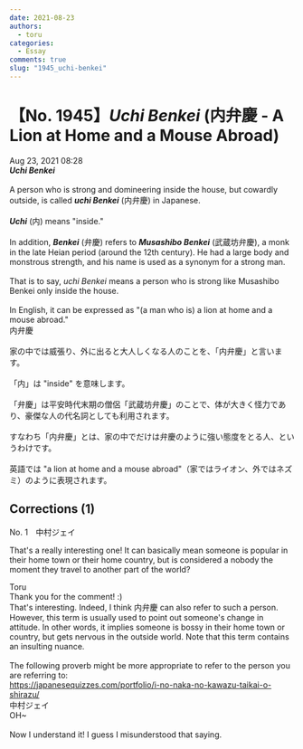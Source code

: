 ```yaml
---
date: 2021-08-23
authors:
  - toru
categories:
  - Essay
comments: true
slug: "1945_uchi-benkei"
---
```


# 【No. 1945】<strong><em>Uchi Benkei</em></strong> (内弁慶 - A Lion at Home and a Mouse Abroad)
<div class="date">Aug 23, 2021 08:28</div>
<div id="post"><div id="body_show_ori">
<strong><em>Uchi Benkei</em></strong><br/><br/>A person who is strong and domineering inside the house, but cowardly outside, is called <strong><em>uchi Benkei</em></strong> (内弁慶) in Japanese.<br/><br/><strong><em>Uchi</em></strong> (内) means "inside."<br/><br/>In addition, <strong><em>Benkei</em></strong> (弁慶) refers to <strong><em>Musashibo Benkei</em></strong> (武蔵坊弁慶), a monk in the late Heian period (around the 12th century). He had a large body and monstrous strength, and his name is used as a synonym for a strong man.<br/><br/>That is to say, <em>uchi Benkei</em> means a person who is strong like Musashibo Benkei only inside the house.<br/><br/>In English, it can be expressed as "(a man who is) a lion at home and a mouse abroad."
</div></div>

<!-- more -->

<div id="post_ja"><div id="body_show_mo">
内弁慶<br/><br/>家の中では威張り、外に出ると大人しくなる人のことを、「内弁慶」と言います。<br/><br/>「内」は "inside" を意味します。<br/><br/>「弁慶」は平安時代末期の僧侶「武蔵坊弁慶」のことで、体が大きく怪力であり、豪傑な人の代名詞としても利用されます。<br/><br/>すなわち「内弁慶」とは、家の中でだけは弁慶のように強い態度をとる人、というわけです。<br/><br/>英語では "a lion at home and a mouse abroad"（家ではライオン、外ではネズミ）のように表現されます。
</div></div>

## Corrections (1)
<div id="block"><div class="first_name"> No. 1　<span class="just_name">中村ジェイ</span></div><div id="block2">
<p class="comment_small">
 That's a really interesting one! It can basically mean someone is popular in their home town or their home country, but is considered a nobody the moment they travel to another part of the world?
</p>

</div><div class="name"><span class="just_name">Toru</span><br>
Thank you for the comment! :)<br/>That's interesting. Indeed, I think 内弁慶 can also refer to such a person. However, this term is usually used to point out someone's change in attitude. In other words, it implies someone is bossy in their home town or country, but gets nervous in the outside world. Note that this term contains an insulting nuance.<br/><br/>The following proverb might be more appropriate to refer to the person you are referring to:<br/><a href="https://japanesequizzes.com/portfolio/i-no-naka-no-kawazu-taikai-o-shirazu/" target="_blank">https://japanesequizzes.com/portfolio/i-no-naka-no-kawazu-taikai-o-shirazu/</a>
</div>
<div class="name"><span class="just_name">中村ジェイ</span><br>
OH~<br/><br/>Now I understand it! I guess I misunderstood that saying.
</div>
</div>
